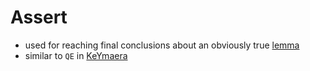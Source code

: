 # Assert

- used for reaching final conclusions about an obviously true [lemma](../pages/lemma.md)
- similar to `QE` in [KeYmaera](../pages/keymaera.md)
